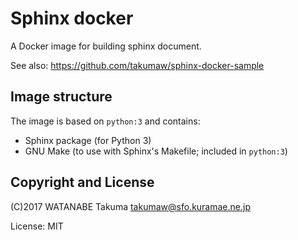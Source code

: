 # Sphinx docker

A Docker image for building sphinx document.

See also: https://github.com/takumaw/sphinx-docker-sample

## Image structure

The image is based on `python:3` and contains:

  * Sphinx package (for Python 3)
  * GNU Make (to use with Sphinx's Makefile; included in `python:3`)

## Copyright and License

(C)2017 WATANABE Takuma takumaw@sfo.kuramae.ne.jp

License: MIT
